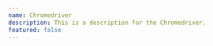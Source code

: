 ```yaml
---
name: Chromedriver
description: This is a description for the Chromedriver.
featured: false
---
```

